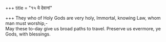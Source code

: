 +++
title = "१५ ये देवानां"

+++
They who of Holy Gods are very holy, Immortal, knowing Law, whom man must worship,-  
     May these to-day give us broad paths to travel. Preserve us evermore, ye Gods, with blessings.